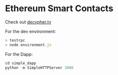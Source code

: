# Ethereum Smart Contacts

Check out [decypher.tv](http://decypher.tv/series/ethereum-development)

For the dev environment:
```javascript
> testrpc
> node environment.js
```

For the Dapp:

```python
cd simple_dapp
python -m SimpleHTTPServer 3000
```
